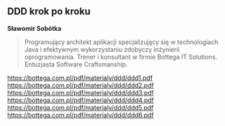 ## DDD krok po kroku

**Sławomir Sobótka**

> Programujący architekt aplikacji specjalizujący się w technologiach Java i efektywnym wykorzystaniu zdobyczy inżynierii oprogramowania. Trener i konsultant w firmie Bottega IT Solutions. Entuzjasta Software Craftsmanship.

https://bottega.com.pl/pdf/materialy/ddd/ddd1.pdf
https://bottega.com.pl/pdf/materialy/ddd/ddd2.pdf
https://bottega.com.pl/pdf/materialy/ddd/ddd3.pdf
https://bottega.com.pl/pdf/materialy/ddd/ddd4.pdf
https://bottega.com.pl/pdf/materialy/ddd/ddd5.pdf
https://bottega.com.pl/pdf/materialy/ddd/ddd6.pdf
